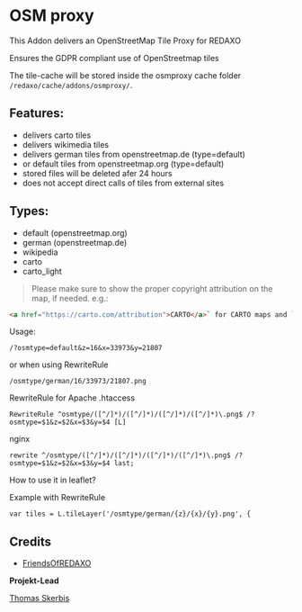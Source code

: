 # OSM proxy
This Addon delivers an OpenStreetMap Tile Proxy for REDAXO

Ensures the GDPR compliant use of OpenStreetmap tiles

The tile-cache will be stored inside the osmproxy cache folder `/redaxo/cache/addons/osmproxy/`.


## Features: 
- delivers carto tiles
- delivers wikimedia tiles 
- delivers german tiles from openstreetmap.de (type=default) 
- or default tiles from openstreetmap.org (type=default)
- stored files will be deleted afer 24 hours
- does not accept direct calls of tiles from external sites

## Types: 
- default (openstreetmap.org)
- german  (openstreetmap.de)
- wikipedia
- carto
- carto_light

> Please make sure to show the proper copyright attribution on the map, if needed. 
e.g.:

```html
<a href="https://carto.com/attribution">CARTO</a>` for CARTO maps and `<a href="https://wikimediafoundation.org/wiki/Maps_Terms_of_Use">Wikimedia maps</a>` for wikimedia.
```

Usage:

`/?osmtype=default&z=16&x=33973&y=21807`

or when using RewriteRule 

`/osmtype/german/16/33973/21807.png`

RewriteRule for Apache .htaccess
 
`RewriteRule ^osmtype/([^/]*)/([^/]*)/([^/]*)/([^/]*)\.png$ /?osmtype=$1&z=$2&x=$3&y=$4 [L]` 

nginx

`rewrite ^/osmtype/([^/]*)/([^/]*)/([^/]*)/([^/]*)\.png$ /?osmtype=$1&z=$2&x=$3&y=$4 last;`

How to use it in leaflet?

Example with RewriteRule

`var tiles = L.tileLayer('/osmtype/german/{z}/{x}/{y}.png', {`


## Credits

- [FriendsOfREDAXO](https://github.com/FriendsOfREDAXO)

**Projekt-Lead**

[Thomas Skerbis](https://github.com/skerbis)

